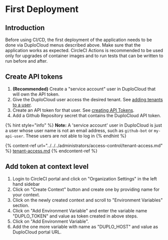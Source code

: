 # First Deployment

## Introduction

Before using CI/CD, the first deployment of the application needs to be done via DuploCloud menus described above. Make sure that the application works as expected. CircleCI Actions is recommended to be used only for upgrades of container images and to run tests that can be written to run before and after.

## Create API tokens

1. **(Recommended)** Create a "service account" user in DuploCloud that will own the API token.
2. Give the DuploCloud user access the desired tenant. See [adding tenants to a user](../../../administrators/access-control/tenant-access.md#adding-tenant-access-for-a-user).
3. Create an API token for that user. See [creating API Tokens](../../../administrators/access-control/api-tokens.md).
4. Add a Github Repository secret that contains the DuploCloud API token.&#x20;

{% hint style="info" %}
**Note:** A 'service account' user in DuploCloud is just a user whose user name is not an email address, such as `github-bot` or `my-api-user`. These users are not able to log in
{% endhint %}

{% content-ref url="../../../administrators/access-control/tenant-access.md" %}
[tenant-access.md](../../../administrators/access-control/tenant-access.md)
{% endcontent-ref %}

## Add token at context level

1. Login to CircleCI portal and click on "Organization Settings" in the left hand sidebar
2. Click on "Create Context" button and create one by providing name for your context.
3. Click on the newly created context and scroll to "Environment Variables" section.
4. Click on "Add Environment Variable" and enter the variable name "DUPLO\_TOKEN" and value as token created in above steps.
5. Click on "Add Environment Variable".&#x20;
6. Add the one more variable with name as "DUPLO\_HOST" and value as DuploCloud portal URL.

